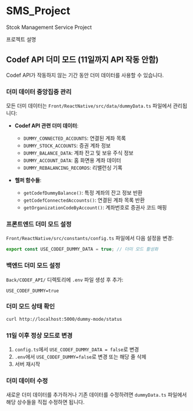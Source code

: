 # SMS_Project
Stcok Management Service Project

프로젝트 설명

## Codef API 더미 모드 (11일까지 API 작동 안함)

Codef API가 작동하지 않는 기간 동안 더미 데이터를 사용할 수 있습니다.

### 더미 데이터 중앙집중 관리
모든 더미 데이터는 `Front/ReactNative/src/data/dummyData.ts` 파일에서 관리됩니다:

- **Codef API 관련 더미 데이터**:
  - `DUMMY_CONNECTED_ACCOUNTS`: 연결된 계좌 목록
  - `DUMMY_STOCK_ACCOUNTS`: 증권 계좌 정보
  - `DUMMY_BALANCE_DATA`: 계좌 잔고 및 보유 주식 정보
  - `DUMMY_ACCOUNT_DATA`: 홈 화면용 계좌 데이터
  - `DUMMY_REBALANCING_RECORDS`: 리밸런싱 기록

- **헬퍼 함수들**:
  - `getCodefDummyBalance()`: 특정 계좌의 잔고 정보 반환
  - `getCodefConnectedAccounts()`: 연결된 계좌 목록 반환
  - `getOrganizationCodeByAccount()`: 계좌번호로 증권사 코드 매핑

### 프론트엔드 더미 모드 설정
`Front/ReactNative/src/constants/config.ts` 파일에서 다음 설정을 변경:
```typescript
export const USE_CODEF_DUMMY_DATA = true; // 더미 모드 활성화
```

### 백엔드 더미 모드 설정  
`Back/CODEF_API/` 디렉토리에 `.env` 파일 생성 후 추가:
```
USE_CODEF_DUMMY=true
```

### 더미 모드 상태 확인
```bash
curl http://localhost:5000/dummy-mode/status
```

### 11일 이후 정상 모드로 변경
1. `config.ts`에서 `USE_CODEF_DUMMY_DATA = false`로 변경
2. `.env`에서 `USE_CODEF_DUMMY=false`로 변경 또는 해당 줄 삭제
3. 서버 재시작

### 더미 데이터 수정
새로운 더미 데이터를 추가하거나 기존 데이터를 수정하려면 `dummyData.ts` 파일에서 해당 상수들을 직접 수정하면 됩니다.

